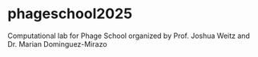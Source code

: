 # phageschool2025
Computational lab for Phage School organized by Prof. Joshua Weitz and Dr. Marian Dominguez-Mirazo
